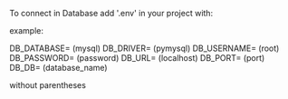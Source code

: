 To connect in Database add '.env' in your project with:

example:

DB_DATABASE= (mysql)
DB_DRIVER= (pymysql)
DB_USERNAME= (root)
DB_PASSWORD= (password)
DB_URL= (localhost)
DB_PORT= (port)
DB_DB= (database_name)

without parentheses
